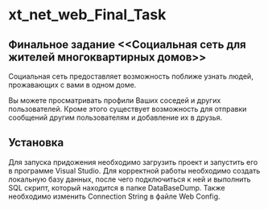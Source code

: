 # xt_net_web_Final_Task

## Финальное задание <<Социальная сеть для жителей многоквартирных домов>>

Социальная сеть предоставляет возможность поближе узнать людей, прожавающих с вами в одном доме.

Вы можете просматривать профили Ваших соседей и других пользователей.
Кроме этого существует возможность для отправки сообщений другим пользователям и добавление их в друзья.


## Установка 

Для запуска придожения необходимо загрузить проект и запустить его в программе Visual Studio.
Для корректной работы необходимо создать локальную базу данных, после чего подключиться к ней и выполнить SQL скрипт, 
который находится в папке DataBaseDump. Также необходимо изменить Connection String в файле Web Config.

